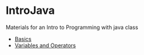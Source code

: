 # IntroJava
Materials for an Intro to Programming with java class

* [Basics](Basics.md)
* [Variables and Operators](VariablesAndOperators.md)